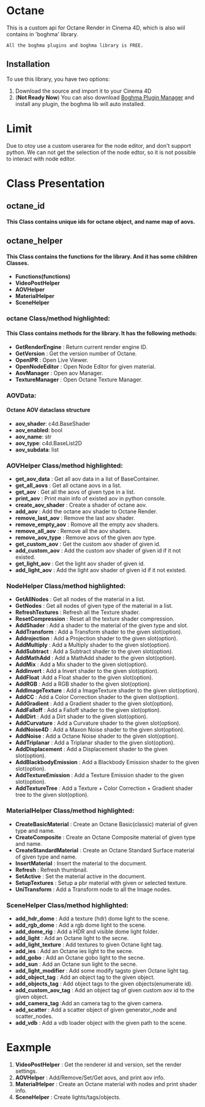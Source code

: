 # Octane
This is a custom api for Octane Render in Cinema 4D, which is also wiil contains in 'boghma' library.
```
All the boghma plugins and boghma library is FREE.
```
## Installation
To use this library, you have two options:
1. Download the source and import it to your Cinema 4D
2. (**Not Ready Now**) You can also download [Boghma Plugin Manager](https://www.boghma.com/) and install any plugin, the boghma lib will auto installed.


# Limit
Due to otoy use a custom userarea for the node editor, and don't support python. We can not get the selection of the node edtor, so it is not possible to interact with node editor. 

# Class Presentation

## octane_id
#### This Class contains unique ids for octane object, and name map of aovs.

## octane_helper
#### This Class contains the functions for the library. And it has some children Classes.
- __Functions(functions)__
- __VideoPostHelper__
- __AOVHelper__
- __MaterialHelper__
- __SceneHelper__

### octane Class/method highlighted:
#### This Class contains methods for the library. It has the following methods:

  - __GetRenderEngine__ : Return current render engine ID.
  - __GetVersion__ : Get the version number of Octane.
  - __OpenIPR__ : Open Live Viewer.
  - __OpenNodeEditor__ : Open Node Editor for given material.
  - __AovManager__ : Open aov Manager.
  - __TextureManager__ : Open Octane Texture Manager.


### AOVData:
    
#### Octane AOV dataclass structure

- __aov_shader__: c4d.BaseShader
- __aov_enabled__: bool
- __aov_name__: str
- __aov_type__: c4d.BaseList2D
- __aov_subdata__: list

### AOVHelper Class/method highlighted:

  - __get_aov_data__ : Get all aov data in a list of BaseContainer.
  - __get_all_aovs__ : Get all octane aovs in a list.
  - __get_aov__ : Get all the aovs of given type in a list.
  - __print_aov__ : Print main info of existed aov in python console.
  - __create_aov_shader__ : Create a shader of octane aov.
  - __add_aov__ : Add the octane aov shader to Octane Render.
  - __remove_last_aov__ : Remove the last aov shader.
  - __remove_empty_aov__ : Romove all the empty aov shaders.
  - __remove_all_aov__ : Remove all the aov shaders.
  - __remove_aov_type__ : Remove aovs of the given aov type.
  - __get_custom_aov__ : Get the custom aov shader of given id.
  - __add_custom_aov__ : Add the custom aov shader of given id if it not existed.
  - __get_light_aov__ : Get the light aov shader of given id.
  - __add_light_aov__ : Add the light aov shader of given id if it not existed.

### NodeHelper Class/method highlighted:

  - __GetAllNodes__ : Get all nodes of the material in a list.
  - __GetNodes__ : Get all nodes of given type of the material in a list.
  - __RefreshTextures__ : Refresh all the Texture shader.
  - __ResetCompression__ : Reset all the texture shader compression.
  - __AddShader__ : Add a shader to the material of the given type and slot.
  - __AddTransform__ : Add a Transform shader to the given slot(option).
  - __Addrojection__ : Add a Projection shader to the given slot(option).
  - __AddMultiply__ : Add a Multiply shader to the given slot(option).
  - __AddSubtract__ : Add a Subtract shader to the given slot(option).
  - __AddMathAdd__ : Add a MathAdd shader to the given slot(option).
  - __AddMix__ : Add a Mix shader to the given slot(option).
  - __AddInvert__ : Add a Invert shader to the given slot(option).
  - __AddFloat__ :Add a Float shader to the given slot(option).
  - __AddRGB__ : Add a RGB shader to the given slot(option).
  - __AddImageTexture__ : Add a ImageTexture shader to the given slot(option).
  - __AddCC__ : Add a Color Correction shader to the given slot(option).
  - __AddGradient__ : Add a Gradient shader to the given slot(option).
  - __AddFalloff__ : Add a Falloff shader to the given slot(option).
  - __AddDirt__ : Add a Dirt shader to the given slot(option).
  - __AddCurvature__ : Add a Curvature shader to the given slot(option).
  - __AddNoise4D__ : Add a Maxon Noise shader to the given slot(option).
  - __AddNoise__ : Add a Octane Noise shader to the given slot(option).
  - __AddTriplanar__ : Add a Triplanar shader to the given slot(option).
  - __AddDisplacement__ : Add a Displacement shader to the given slot(option).
  - __AddBlackbodyEmission__ : Add a Blackbody Emission shader to the given slot(option).
  - __AddTextureEmission__ : Add a Texture Emission shader to the given slot(option).
  - __AddTextureTree__ : Add a Texture + Color Correction + Gradient shader tree to the given slot(option).

### MaterialHelper Class/method highlighted:

  - __CreateBasicMaterial__ : Create an Octane Basic(classic) material of given type and name.
  - __CreateComposite__ : Create an Octane Composite material of given type and name.
  - __CreateStandardMaterial__ : Create an Octane Standard Surface material of given type and name.
  - __InsertMaterial__ : Insert the material to the document.
  - __Refresh__ : Refresh thumbnail.
  - __SetActive__ : Set the material active in the document.
  - __SetupTextures__ : Setup a pbr material with given or selected texture.
  - __UniTransform__ : Add a Transform node to all the Image nodes.

### SceneHelper Class/method highlighted:

  - __add_hdr_dome__ : Add a texture (hdr) dome light to the scene.
  - __add_rgb_dome__ : Add a rgb dome light to the scene.
  - __add_dome_rig__ : Add a HDR and visible dome light folder.
  - __add_light__ : Add an Octane light to the secne.
  - __add_light_texture__ : Add textures to given Octane light tag.
  - __add_ies__ : Add an Octane ies light to the secne.
  - __add_gobo__ : Add an Octane gobo light to the secne.
  - __add_sun__ : Add an Octane sun light to the secne.
  - __add_light_modifier__ : Add some modify tagsto given Octane light tag.
  - __add_object_tag__ : Add an object tag to the given object.
  - __add_objects_tag__ : Add object tags to the given objects(enumerate id).
  - __add_custom_aov_tag__ : Add an object tag of given custom aov id to the given object.
  - __add_camera_tag__ :Add an camera tag to the given camera.
  - __add_scatter__ : Add a scatter object of given generator_node and scatter_nodes.
  - __add_vdb__ : Add a vdb loader object with the given path to the scene.

# Eaxmple
1. __VideoPostHelper__ : Get the renderer id and version, set the render settings.
2. __AOVHelper__ : Add/Remove/Set/Get aovs, and print aov info.
3. __MaterialHelper__ : Create an Octane material with nodes and print shader info.
4. __SceneHelper__ : Create lights/tags/objects.



